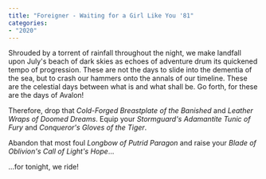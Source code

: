 ```yaml
---
title: "Foreigner - Waiting for a Girl Like You '81"
categories:
- "2020"
---
```

Shrouded by a torrent of rainfall throughout the night, we make landfall upon July's beach of dark skies as echoes of adventure drum its quickened tempo of progression. These are not the days to slide into the dementia of the sea, but to crash our hammers onto the annals of our timeline. These are the celestial days between what is and what shall be. Go forth, for these are the days of Avalon!

Therefore, drop that *Cold-Forged Breastplate of the Banished* and *Leather Wraps of Doomed Dreams*. Equip your *Stormguard's Adamantite* *Tunic of Fury* and *Conqueror's Gloves of the Tiger*.

Abandon that most foul *Longbow of Putrid Paragon* and raise your *Blade of Oblivion's Call of Light's Hope*...

...for tonight, we ride!
